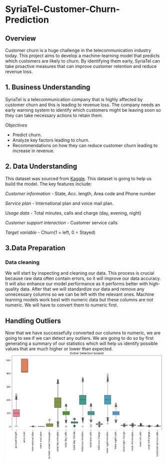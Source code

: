 # SyriaTel-Customer-Churn-Prediction
## Overview
Customer churn is a huge challenge in the telecommunication industry today. This project aims to develop a machine-learning model that predicts which customers are likely to churn. By identifying them early, SyriaTel can take proactive measures that can improve customer retention and reduce revenue loss.

## 1. Business Understanding
SyriaTel is a telecommunication company that is highly affected by customer churn and this is leading to revenue loss. The company needs an early warning system to identify which customers might be leaving soon so they can take necessary actions to retain them.

*Objectives*
- Predict churn.
- Analyze key factors leading to churn.
- Recommendations on how they can reduce customer churn leading to increase in revenue.

## 2. Data Understanding
This dataset was sourced from [Kaggle](https://www.kaggle.com/datasets/becksddf/churn-in-telecoms-dataset?resource=download). This dataset is going to help us build the model. The key features include:

*Customer information* - State, Acc. length, Area code and Phone number

*Service plan* - International plan and voice mail plan.

*Usage data* - Total minutes, calls and charge (day, evening, night)

*Customer support interaction* - Customer service calls

*Target variable* - Churn(1 = left, 0 = Stayed)

## 3.Data Preparation
### Data cleaning

We will start by inspecting and cleaning our data. This process is crucial because raw data often contain errors, so it will improve our data accuracy. It will also enhance our model performance as it performs better with high-quality data. After that we will  standardize our data and remove any unnecessary columns so we can be left with the relevant ones. Machine learning models work best with numeric data but these columns are not numeric. We will have to convert them to numeric first.

## Handling Outliers

Now that we have successefully converted our columns to numeric, we are going to see if we can detect any outliers. We are going to do so by first generating a summary of our statistics which will help us identify possible values that are much higher or lower than expected.
![Outlier Detection Boxplot](https://github.com/Brendamutai/SyriaTel-Customer-Churn-Prediction/blob/main/Capture.JPG)

